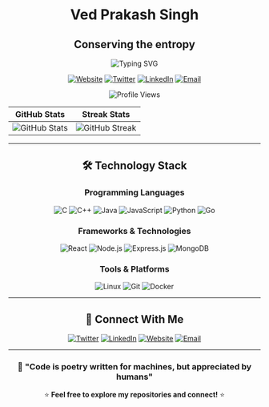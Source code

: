 <div align="center">

# Ved Prakash Singh
## Conserving the entropy

<img src="https://readme-typing-svg.herokuapp.com?font=Fira+Code&size=22&duration=3000&pause=1000&color=00D8FF&center=true&vCenter=true&multiline=true&width=600&height=100&lines=Building+scalable+backend+systems;Optimizing+performance+%26+entropy;Crafting+elegant+algorithmic+solutions" alt="Typing SVG" />

[![Website](https://img.shields.io/badge/🌐_Portfolio-antiquark007.me-00D8FF?style=flat-square&logoColor=white)](http://antiquark007.me)
[![Twitter](https://img.shields.io/badge/🐦_@antiquark007-1DA1F2?style=flat-square&logo=twitter&logoColor=white)](https://x.com/antiquark007)
[![LinkedIn](https://img.shields.io/badge/💼_Connect-0077B5?style=flat-square&logo=linkedin&logoColor=white)](https://linkedin.com/in/antiquark007)
[![Email](https://img.shields.io/badge/📧_Contact-EA4335?style=flat-square&logo=gmail&logoColor=white)](mailto:vedp5585@gmail.com)

![Profile Views](https://komarev.com/ghpvc/?username=antiquark007&label=Profile+Impact&style=flat-square&color=00D8FF)

</div>

<div align="center">
  
| GitHub Stats | Streak Stats |
|:---:|:---:|
| ![GitHub Stats](https://github-readme-stats.vercel.app/api?username=antiquark007&show_icons=true&theme=github_dark&hide_border=true&bg_color=0d1117) | ![GitHub Streak](https://github-readme-streak-stats.herokuapp.com/?user=antiquark007&theme=github-dark-blue&hide_border=true&background=0d1117) |


---

## 🛠️ Technology Stack

### Programming Languages
<div align="center">

![C](https://img.shields.io/badge/C-00599C?style=for-the-badge&logo=c&logoColor=white)
![C++](https://img.shields.io/badge/C++-00599C?style=for-the-badge&logo=cplusplus&logoColor=white)
![Java](https://img.shields.io/badge/Java-ED8B00?style=for-the-badge&logo=openjdk&logoColor=white)
![JavaScript](https://img.shields.io/badge/JavaScript-F7DF1E?style=for-the-badge&logo=javascript&logoColor=black)
![Python](https://img.shields.io/badge/Python-3776AB?style=for-the-badge&logo=python&logoColor=white)
![Go](https://img.shields.io/badge/Go-00ADD8?style=for-the-badge&logo=go&logoColor=white)

</div>

### Frameworks & Technologies
<div align="center">

![React](https://img.shields.io/badge/React-20232A?style=for-the-badge&logo=react&logoColor=61DAFB)
![Node.js](https://img.shields.io/badge/Node.js-43853D?style=for-the-badge&logo=node.js&logoColor=white)
![Express.js](https://img.shields.io/badge/Express.js-404D59?style=for-the-badge&logo=express&logoColor=white)
![MongoDB](https://img.shields.io/badge/MongoDB-4EA94B?style=for-the-badge&logo=mongodb&logoColor=white)

</div>

### Tools & Platforms
<div align="center">

![Linux](https://img.shields.io/badge/Linux-FCC624?style=for-the-badge&logo=linux&logoColor=black)
![Git](https://img.shields.io/badge/Git-F05032?style=for-the-badge&logo=git&logoColor=white)
![Docker](https://img.shields.io/badge/Docker-2496ED?style=for-the-badge&logo=docker&logoColor=white)

</div>

---

## 🤝 Connect With Me

<div align="center">

[![Twitter](https://img.shields.io/badge/Twitter-1DA1F2?style=for-the-badge&logo=twitter&logoColor=white)](https://x.com/antiquark007)
[![LinkedIn](https://img.shields.io/badge/LinkedIn-0077B5?style=for-the-badge&logo=linkedin&logoColor=white)](https://linkedin.com/in/antiquark007)
[![Website](https://img.shields.io/badge/Website-000000?style=for-the-badge&logo=About.me&logoColor=white)](http://antiquark007.me)
[![Email](https://img.shields.io/badge/Email-D14836?style=for-the-badge&logo=gmail&logoColor=white)](mailto:vedp5585@gmail.com)

</div>

---

<div align="center">
  
### **💬 "Code is poetry written for machines, but appreciated by humans"**

⭐ **Feel free to explore my repositories and connect!** ⭐

</div>
